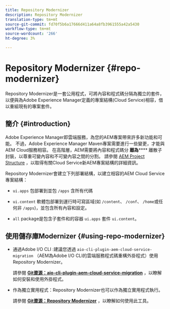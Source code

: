 ```yaml
---
title: Repository Modernizer
description: Repository Modernizer
translation-type: tm+mt
source-git-commit: fd70f5b6a17666d411a64a8fb3961555a42a5430
workflow-type: tm+mt
source-wordcount: '266'
ht-degree: 3%

---
```



# Repository Modernizer {#repo-modernizer}

Repository Modernizer是一套公用程式，可將內容和程式碼分隔為獨立的套件，以便與為Adobe Experience Manager定義的專案結構(Cloud Service)相容，借以重組現有的專案套件。

## 簡介 {#introduction}

Adobe Experience Manager即雲端服務，為您的AEM專案帶來許多新功能和可能。 不過，Adobe Experience Manager Maven專案需要進行一些變更，才能與AEM Cloud服務相容。 在高階層，AEM需要將內容和程式碼分 **離為****** 離散子封裝，以尊重可變內容和不可變內容之間的分割。 請參閱 [AEM Project Structure](https://docs.adobe.com/content/help/zh-Hant/experience-manager-cloud-service/implementing/developing/aem-project-content-package-structure.html) ，以取得有關Cloud Service新AEM專案結構的詳細資訊。

Repository Modernizer會建立下列部署結構，以建立相容的AEM Cloud Service專案結構：

* `ui.apps` 包部署到並包 `/apps` 含所有代碼

* `ui.content` 軟體包部署到運行時可寫區域(如 `/content`、 `/conf`、 `/home`或任何非 `/apps`)，並包含所有內容和設定。

* `all` package是包含子套件和的容器 `ui.apps` 套件 `ui.content`。

## 使用儲存庫Modernizer {#using-repo-modernizer}

* 通過Adobe I/O CLI :建議您透過 `aio-cli-plugin-aem-cloud-service-migration` （AEM為Adobe I/O CLI的雲端服務程式碼重構外掛程式）使用Repository Modernizer。

   請參閱 **[Git資源：aio-cli-plugin-aem-cloud-service-migration](https://github.com/adobe/aio-cli-plugin-aem-cloud-service-migration#introduction)** ，以瞭解如何安裝和使用外掛程式。

* 作為獨立實用程式：Repository Modernizer也可以作為獨立實用程式執行。

   請參閱 **[Git資源：Repository Modernizer](https://github.com/adobe/aem-cloud-service-source-migration/tree/master/packages/repository-modernizer)** ，以瞭解如何使用此工具。
